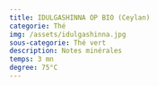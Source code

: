 ```yaml
---
title: IDULGASHINNA OP BIO (Ceylan)
categorie: Thé
img: /assets/idulgashinna.jpg
sous-categorie: Thé vert
description: Notes minérales
temps: 3 mn
degree: 75°C
---
```


